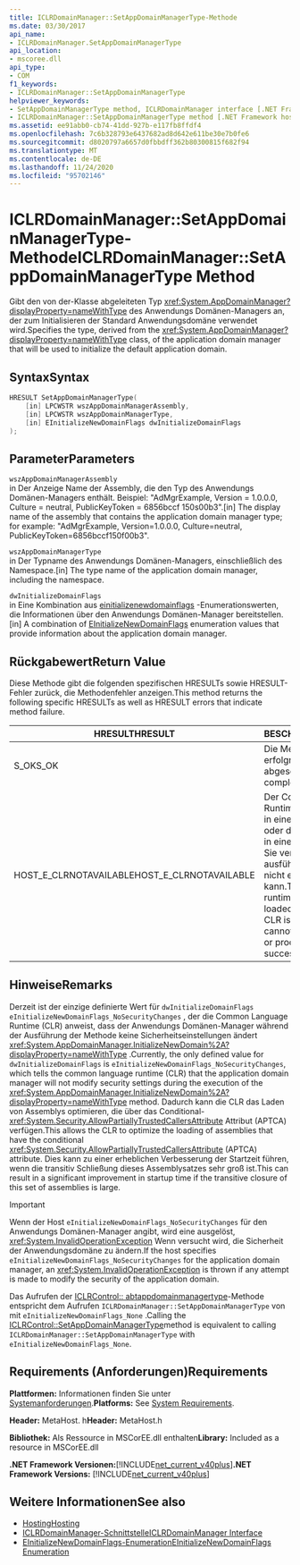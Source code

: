 ```yaml
---
title: ICLRDomainManager::SetAppDomainManagerType-Methode
ms.date: 03/30/2017
api_name:
- ICLRDomainManager.SetAppDomainManagerType
api_location:
- mscoree.dll
api_type:
- COM
f1_keywords:
- ICLRDomainManager::SetAppDomainManagerType
helpviewer_keywords:
- SetAppDomainManagerType method, ICLRDomainManager interface [.NET Framework hosting]
- ICLRDomainManager::SetAppDomainManagerType method [.NET Framework hosting]
ms.assetid: ee91abb0-cb74-41dd-927b-e117fb8ffdf4
ms.openlocfilehash: 7c6b328793e6437682ad8d642e611be30e7b0fe6
ms.sourcegitcommit: d8020797a6657d0fbbdff362b80300815f682f94
ms.translationtype: MT
ms.contentlocale: de-DE
ms.lasthandoff: 11/24/2020
ms.locfileid: "95702146"
---
```

# <a name="iclrdomainmanagersetappdomainmanagertype-method"></a><span data-ttu-id="5d8cd-102">ICLRDomainManager::SetAppDomainManagerType-Methode</span><span class="sxs-lookup"><span data-stu-id="5d8cd-102">ICLRDomainManager::SetAppDomainManagerType Method</span></span>

<span data-ttu-id="5d8cd-103">Gibt den von der-Klasse abgeleiteten Typ <xref:System.AppDomainManager?displayProperty=nameWithType> des Anwendungs Domänen-Managers an, der zum Initialisieren der Standard Anwendungsdomäne verwendet wird.</span><span class="sxs-lookup"><span data-stu-id="5d8cd-103">Specifies the type, derived from the <xref:System.AppDomainManager?displayProperty=nameWithType> class, of the application domain manager that will be used to initialize the default application domain.</span></span>  
  
## <a name="syntax"></a><span data-ttu-id="5d8cd-104">Syntax</span><span class="sxs-lookup"><span data-stu-id="5d8cd-104">Syntax</span></span>  
  
```cpp  
HRESULT SetAppDomainManagerType(  
    [in] LPCWSTR wszAppDomainManagerAssembly,  
    [in] LPCWSTR wszAppDomainManagerType,  
    [in] EInitializeNewDomainFlags dwInitializeDomainFlags  
);  
```  
  
## <a name="parameters"></a><span data-ttu-id="5d8cd-105">Parameter</span><span class="sxs-lookup"><span data-stu-id="5d8cd-105">Parameters</span></span>  

 `wszAppDomainManagerAssembly`  
 <span data-ttu-id="5d8cd-106">in Der Anzeige Name der Assembly, die den Typ des Anwendungs Domänen-Managers enthält. Beispiel: "AdMgrExample, Version = 1.0.0.0, Culture = neutral, PublicKeyToken = 6856bccf 150s00b3".</span><span class="sxs-lookup"><span data-stu-id="5d8cd-106">[in] The display name of the assembly that contains the application domain manager type; for example: "AdMgrExample, Version=1.0.0.0, Culture=neutral, PublicKeyToken=6856bccf150f00b3".</span></span>  
  
 `wszAppDomainManagerType`  
 <span data-ttu-id="5d8cd-107">in Der Typname des Anwendungs Domänen-Managers, einschließlich des Namespace.</span><span class="sxs-lookup"><span data-stu-id="5d8cd-107">[in] The type name of the application domain manager, including the namespace.</span></span>  
  
 `dwInitializeDomainFlags`  
 <span data-ttu-id="5d8cd-108">in Eine Kombination aus [einitializenewdomainflags](einitializenewdomainflags-enumeration.md) -Enumerationswerten, die Informationen über den Anwendungs Domänen-Manager bereitstellen.</span><span class="sxs-lookup"><span data-stu-id="5d8cd-108">[in] A combination of [EInitializeNewDomainFlags](einitializenewdomainflags-enumeration.md) enumeration values that provide information about the application domain manager.</span></span>  
  
## <a name="return-value"></a><span data-ttu-id="5d8cd-109">Rückgabewert</span><span class="sxs-lookup"><span data-stu-id="5d8cd-109">Return Value</span></span>  

 <span data-ttu-id="5d8cd-110">Diese Methode gibt die folgenden spezifischen HRESULTs sowie HRESULT-Fehler zurück, die Methodenfehler anzeigen.</span><span class="sxs-lookup"><span data-stu-id="5d8cd-110">This method returns the following specific HRESULTs as well as HRESULT errors that indicate method failure.</span></span>  
  
|<span data-ttu-id="5d8cd-111">HRESULT</span><span class="sxs-lookup"><span data-stu-id="5d8cd-111">HRESULT</span></span>|<span data-ttu-id="5d8cd-112">BESCHREIBUNG</span><span class="sxs-lookup"><span data-stu-id="5d8cd-112">Description</span></span>|  
|-------------|-----------------|  
|<span data-ttu-id="5d8cd-113">S_OK</span><span class="sxs-lookup"><span data-stu-id="5d8cd-113">S_OK</span></span>|<span data-ttu-id="5d8cd-114">Die Methode wurde erfolgreich abgeschlossen.</span><span class="sxs-lookup"><span data-stu-id="5d8cd-114">The method completed successfully.</span></span>|  
|<span data-ttu-id="5d8cd-115">HOST_E_CLRNOTAVAILABLE</span><span class="sxs-lookup"><span data-stu-id="5d8cd-115">HOST_E_CLRNOTAVAILABLE</span></span>|<span data-ttu-id="5d8cd-116">Der Common Language Runtime (CLR) wurde nicht in einen Prozess geladen, oder die CLR befindet sich in einem Zustand, in dem Sie verwalteten Code nicht ausführen oder den-Befehl nicht erfolgreich verarbeiten kann.</span><span class="sxs-lookup"><span data-stu-id="5d8cd-116">The common language runtime (CLR) has not been loaded into a process, or the CLR is in a state in which it cannot run managed code or process the call successfully.</span></span>|  
  
## <a name="remarks"></a><span data-ttu-id="5d8cd-117">Hinweise</span><span class="sxs-lookup"><span data-stu-id="5d8cd-117">Remarks</span></span>  

 <span data-ttu-id="5d8cd-118">Derzeit ist der einzige definierte Wert für `dwInitializeDomainFlags` `eInitializeNewDomainFlags_NoSecurityChanges` , der die Common Language Runtime (CLR) anweist, dass der Anwendungs Domänen-Manager während der Ausführung der Methode keine Sicherheitseinstellungen ändert <xref:System.AppDomainManager.InitializeNewDomain%2A?displayProperty=nameWithType> .</span><span class="sxs-lookup"><span data-stu-id="5d8cd-118">Currently, the only defined value for `dwInitializeDomainFlags` is `eInitializeNewDomainFlags_NoSecurityChanges`, which tells the common language runtime (CLR) that the application domain manager will not modify security settings during the execution of the <xref:System.AppDomainManager.InitializeNewDomain%2A?displayProperty=nameWithType> method.</span></span> <span data-ttu-id="5d8cd-119">Dadurch kann die CLR das Laden von Assemblys optimieren, die über das Conditional- <xref:System.Security.AllowPartiallyTrustedCallersAttribute> Attribut (APTCA) verfügen.</span><span class="sxs-lookup"><span data-stu-id="5d8cd-119">This allows the CLR to optimize the loading of assemblies that have the conditional <xref:System.Security.AllowPartiallyTrustedCallersAttribute> (APTCA) attribute.</span></span> <span data-ttu-id="5d8cd-120">Dies kann zu einer erheblichen Verbesserung der Startzeit führen, wenn die transitiv Schließung dieses Assemblysatzes sehr groß ist.</span><span class="sxs-lookup"><span data-stu-id="5d8cd-120">This can result in a significant improvement in startup time if the transitive closure of this set of assemblies is large.</span></span>  
  
> [!IMPORTANT]
> <span data-ttu-id="5d8cd-121">Wenn der Host `eInitializeNewDomainFlags_NoSecurityChanges` für den Anwendungs Domänen-Manager angibt, wird eine ausgelöst, <xref:System.InvalidOperationException> Wenn versucht wird, die Sicherheit der Anwendungsdomäne zu ändern.</span><span class="sxs-lookup"><span data-stu-id="5d8cd-121">If the host specifies `eInitializeNewDomainFlags_NoSecurityChanges` for the application domain manager, an <xref:System.InvalidOperationException> is thrown if any attempt is made to modify the security of the application domain.</span></span>  
  
 <span data-ttu-id="5d8cd-122">Das Aufrufen der [ICLRControl:: abtappdomainmanagertype](iclrcontrol-setappdomainmanagertype-method.md)-Methode entspricht dem Aufrufen `ICLRDomainManager::SetAppDomainManagerType` von mit `eInitializeNewDomainFlags_None` .</span><span class="sxs-lookup"><span data-stu-id="5d8cd-122">Calling the [ICLRControl::SetAppDomainManagerType](iclrcontrol-setappdomainmanagertype-method.md)method is equivalent to calling `ICLRDomainManager::SetAppDomainManagerType` with `eInitializeNewDomainFlags_None`.</span></span>  
  
## <a name="requirements"></a><span data-ttu-id="5d8cd-123">Requirements (Anforderungen)</span><span class="sxs-lookup"><span data-stu-id="5d8cd-123">Requirements</span></span>  

 <span data-ttu-id="5d8cd-124">**Plattformen:** Informationen finden Sie unter [Systemanforderungen](../../get-started/system-requirements.md).</span><span class="sxs-lookup"><span data-stu-id="5d8cd-124">**Platforms:** See [System Requirements](../../get-started/system-requirements.md).</span></span>  
  
 <span data-ttu-id="5d8cd-125">**Header:** MetaHost. h</span><span class="sxs-lookup"><span data-stu-id="5d8cd-125">**Header:** MetaHost.h</span></span>  
  
 <span data-ttu-id="5d8cd-126">**Bibliothek:** Als Ressource in MSCorEE.dll enthalten</span><span class="sxs-lookup"><span data-stu-id="5d8cd-126">**Library:** Included as a resource in MSCorEE.dll</span></span>  
  
 <span data-ttu-id="5d8cd-127">**.NET Framework Versionen:**[!INCLUDE[net_current_v40plus](../../../../includes/net-current-v40plus-md.md)]</span><span class="sxs-lookup"><span data-stu-id="5d8cd-127">**.NET Framework Versions:** [!INCLUDE[net_current_v40plus](../../../../includes/net-current-v40plus-md.md)]</span></span>  
  
## <a name="see-also"></a><span data-ttu-id="5d8cd-128">Weitere Informationen</span><span class="sxs-lookup"><span data-stu-id="5d8cd-128">See also</span></span>

- [<span data-ttu-id="5d8cd-129">Hosting</span><span class="sxs-lookup"><span data-stu-id="5d8cd-129">Hosting</span></span>](index.md)
- [<span data-ttu-id="5d8cd-130">ICLRDomainManager-Schnittstelle</span><span class="sxs-lookup"><span data-stu-id="5d8cd-130">ICLRDomainManager Interface</span></span>](iclrdomainmanager-interface.md)
- [<span data-ttu-id="5d8cd-131">EInitializeNewDomainFlags-Enumeration</span><span class="sxs-lookup"><span data-stu-id="5d8cd-131">EInitializeNewDomainFlags Enumeration</span></span>](einitializenewdomainflags-enumeration.md)
